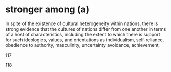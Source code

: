 # stronger among (a)

In spite of the existence of cultural heterogeneity within nations, there is strong evidence that the cultures of nations differ from one another in terms of a host of characteristics, including the extent to which there is support for such ideologies, values, and orientations as individualism, self-reliance, obedience to authority, masculinity, uncertainty avoidance, achievement,

117

118